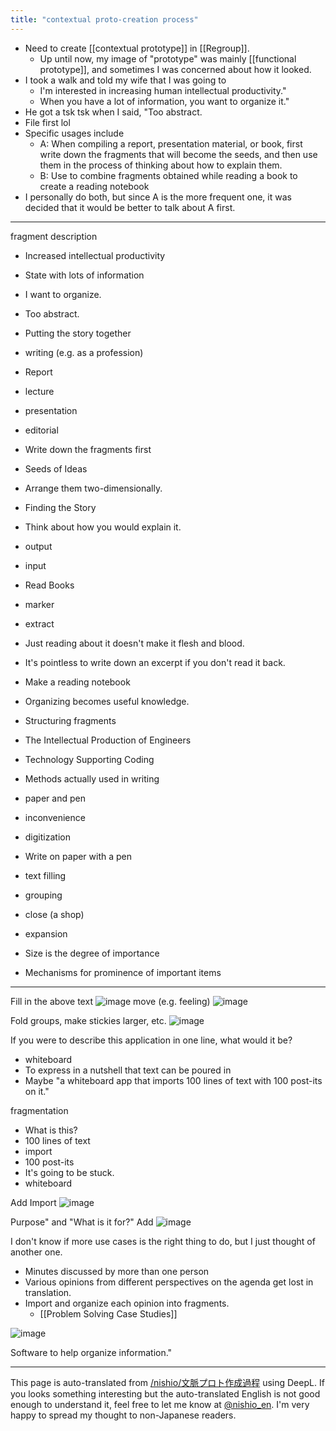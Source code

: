 ```yaml
---
title: "contextual proto-creation process"
---
```


- Need to create [[contextual prototype]] in [[Regroup]].
    - Up until now, my image of "prototype" was mainly [[functional prototype]], and sometimes I was concerned about how it looked.
- I took a walk and told my wife that I was going to
    - I'm interested in increasing human intellectual productivity."
    - When you have a lot of information, you want to organize it."
- He got a tsk tsk when I said, "Too abstract.
- File first lol
- Specific usages include
    - A: When compiling a report, presentation material, or book, first write down the fragments that will become the seeds, and then use them in the process of thinking about how to explain them.
    - B: Use to combine fragments obtained while reading a book to create a reading notebook
- I personally do both, but since A is the more frequent one, it was decided that it would be better to talk about A first.

-----
fragment description

- Increased intellectual productivity
- State with lots of information
- I want to organize.
- Too abstract.
- Putting the story together
- writing (e.g. as a profession)
- Report
- lecture
- presentation
- editorial
- Write down the fragments first
- Seeds of Ideas
- Arrange them two-dimensionally.
- Finding the Story
- Think about how you would explain it.
- output
- input
- Read Books
- marker
- extract
- Just reading about it doesn't make it flesh and blood.
- It's pointless to write down an excerpt if you don't read it back.
- Make a reading notebook
- Organizing becomes useful knowledge.
- Structuring fragments

- The Intellectual Production of Engineers
- Technology Supporting Coding
- Methods actually used in writing
- paper and pen
- inconvenience
- digitization

- Write on paper with a pen
- text filling
- grouping
- close (a shop)
- expansion
- Size is the degree of importance
- Mechanisms for prominence of important items

-----
Fill in the above text
![image](https://gyazo.com/0226145b936ec0b70995cab9c02a405d/thumb/1000)
move (e.g. feeling)
![image](https://gyazo.com/615ef8331ddc500dd1d73758f851b7f8/thumb/1000)

Fold groups, make stickies larger, etc.
![image](https://gyazo.com/57d24fbf591877a63891ba40a80aa973/thumb/1000)

If you were to describe this application in one line, what would it be?
- whiteboard
- To express in a nutshell that text can be poured in
- Maybe "a whiteboard app that imports 100 lines of text with 100 post-its on it."

fragmentation
- What is this?
- 100 lines of text
- import
- 100 post-its
- It's going to be stuck.
- whiteboard

Add Import
![image](https://gyazo.com/9449aa04cbccbf841ad2ed35a1907f26/thumb/1000)

Purpose" and "What is it for?" Add
![image](https://gyazo.com/161168b0b3b2bf642aaa21f005f2657b/thumb/1000)

I don't know if more use cases is the right thing to do, but I just thought of another one.
- Minutes discussed by more than one person
- Various opinions from different perspectives on the agenda get lost in translation.
- Import and organize each opinion into fragments.
    - [[Problem Solving Case Studies]]

![image](https://gyazo.com/5b74b12299b80ff6c622a0f83d250f45/thumb/1000)


Software to help organize information."

---
This page is auto-translated from [/nishio/文脈プロト作成過程](https://scrapbox.io/nishio/文脈プロト作成過程) using DeepL. If you looks something interesting but the auto-translated English is not good enough to understand it, feel free to let me know at [@nishio_en](https://twitter.com/nishio_en). I'm very happy to spread my thought to non-Japanese readers.